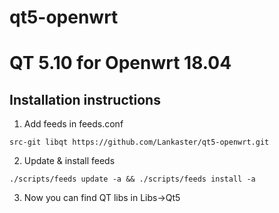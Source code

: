# qt5-openwrt
QT 5.10 for Openwrt 18.04
=========================

Installation instructions
-------------------------

1. Add feeds in feeds.conf


```
src-git libqt https://github.com/Lankaster/qt5-openwrt.git
```

2. Update & install feeds

```
./scripts/feeds update -a && ./scripts/feeds install -a
```

3. Now you can find QT libs in Libs->Qt5
